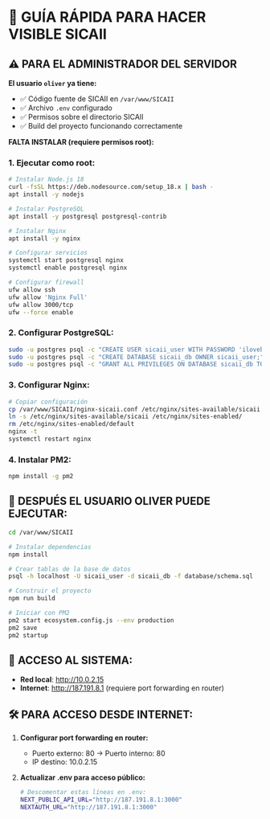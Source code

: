 # 🚀 GUÍA RÁPIDA PARA HACER VISIBLE SICAII

## ⚠️ PARA EL ADMINISTRADOR DEL SERVIDOR

**El usuario `oliver` ya tiene:**
- ✅ Código fuente de SICAII en `/var/www/SICAII`
- ✅ Archivo `.env` configurado 
- ✅ Permisos sobre el directorio SICAII
- ✅ Build del proyecto funcionando correctamente

**FALTA INSTALAR (requiere permisos root):**

### 1. Ejecutar como root:
```bash
# Instalar Node.js 18
curl -fsSL https://deb.nodesource.com/setup_18.x | bash -
apt install -y nodejs

# Instalar PostgreSQL
apt install -y postgresql postgresql-contrib

# Instalar Nginx
apt install -y nginx

# Configurar servicios
systemctl start postgresql nginx
systemctl enable postgresql nginx

# Configurar firewall
ufw allow ssh
ufw allow 'Nginx Full'  
ufw allow 3000/tcp
ufw --force enable
```

### 2. Configurar PostgreSQL:
```bash
sudo -u postgres psql -c "CREATE USER sicaii_user WITH PASSWORD 'ilovebts10';"
sudo -u postgres psql -c "CREATE DATABASE sicaii_db OWNER sicaii_user;"
sudo -u postgres psql -c "GRANT ALL PRIVILEGES ON DATABASE sicaii_db TO sicaii_user;"
```

### 3. Configurar Nginx:
```bash
# Copiar configuración
cp /var/www/SICAII/nginx-sicaii.conf /etc/nginx/sites-available/sicaii
ln -s /etc/nginx/sites-available/sicaii /etc/nginx/sites-enabled/
rm /etc/nginx/sites-enabled/default
nginx -t
systemctl restart nginx
```

### 4. Instalar PM2:
```bash
npm install -g pm2
```

## 🔧 DESPUÉS EL USUARIO OLIVER PUEDE EJECUTAR:

```bash
cd /var/www/SICAII

# Instalar dependencias
npm install

# Crear tablas de la base de datos
psql -h localhost -U sicaii_user -d sicaii_db -f database/schema.sql

# Construir el proyecto
npm run build

# Iniciar con PM2
pm2 start ecosystem.config.js --env production
pm2 save
pm2 startup
```

## 📍 ACCESO AL SISTEMA:

- **Red local**: http://10.0.2.15
- **Internet**: http://187.191.8.1 (requiere port forwarding en router)

## 🛠️ PARA ACCESO DESDE INTERNET:

1. **Configurar port forwarding en router:**
   - Puerto externo: 80 → Puerto interno: 80 
   - IP destino: 10.0.2.15

2. **Actualizar .env para acceso público:**
   ```bash
   # Descomentar estas líneas en .env:
   NEXT_PUBLIC_API_URL="http://187.191.8.1:3000"
   NEXTAUTH_URL="http://187.191.8.1:3000"
   ```
